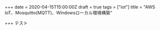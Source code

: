 +++
date = 2020-04-15T15:00:00Z
draft = true
tags = ["iot"]
title = "AWS IoT、Mosquitto(MQTT)、Windowsローカル環境構築"

+++
テスト